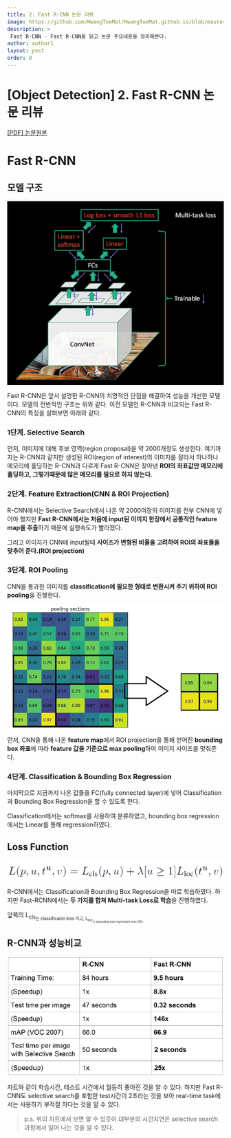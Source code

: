 ```yaml
---
title: 2. Fast R-CNN 논문 리뷰
image: https://github.com/HwangToeMat/HwangToeMat.github.io/blob/master/Paper-Review/image/FastRCNN/img0.jpg?raw=true
description: >
 Fast R-CNN - Fast R-CNN을 읽고 논문 주요내용을 정리해본다.
author: author1
layout: post
order: 9
---
```

# [Object Detection] 2. Fast R-CNN 논문 리뷰

<a href="https://arxiv.org/abs/1504.08083">[PDF] 논문원본</a>

# Fast R-CNN

## 모델 구조

<img src="https://github.com/HwangToeMat/HwangToeMat.github.io/blob/master/Paper-Review/image/FastRCNN/img1.png?raw=true" style="max-width:100%;margin-left: auto; margin-right: auto; display: block;">

Fast R-CNN은 앞서 설명한 R-CNN의 치명적인 단점을 해결하여 성능을 개선한 모델이다. 모델의 전반적인 구조는 위와 같다. 이전 모델인 R-CNN과 비교되는 Fast R-CNN의 특징을 살펴보면 아래와 같다. 

### 1단계. Selective Search

먼저, 이미지에 대해 후보 영역(region proposal)을 약 2000개정도 생성한다. 여기까지는 R-CNN과 같지만 생성된 ROI(region of interest)의 이미지를 잘라서 하나하나 메모리에 홀딩하는 R-CNN과 다르게 Fast R-CNN은 찾아낸 **ROI의 좌표값만 메모리에 홀딩하고, 그렇기때문에 많은 메모리를 필요로 하지 않는다.**

### 2단계. Feature Extraction(CNN & ROI Projection)

R-CNN에서는 Selective Search에서 나온 약 2000여장의 이미지를 전부 CNN에 넣어야 했지만 **Fast R-CNN에서는 처음에 input된 이미지 한장에서 공통적인 feature map을 추출**하기 때문에 실행속도가 빨라졌다. 

그리고 이미지가 CNN에 input될때 **사이즈가 변형된 비율을 고려하여 ROI의 좌표들을 맞추어 준다.(ROI projection)**

### 3단계. ROI Pooling

CNN을 통과한 이미지를 **classification에 필요한 형태로 변환시켜 주기 위하여 ROI pooling**을 진행한다.

<img src="https://github.com/HwangToeMat/HwangToeMat.github.io/blob/master/Paper-Review/image/FastRCNN/img2.png?raw=true" style="max-width:100%;margin-left: auto; margin-right: auto; display: block;">

먼저, CNN을 통해 나온 **feature map**에서 ROI projection을 통해 얻어진 **bounding box 좌표**에 따라 **feature 값을 기준으로 max pooling**하여 이미지 사이즈를 맞춰준다. 

### 4단계. Classification & Bounding Box Regression

마지막으로 지금까지 나온 값들을 FC(fully connected layer)에 넣어 Classification과 Bounding Box Regression을 할 수 있도록 한다.

Classification에서는 softmax를 사용하여 분류하였고, bounding box regression에서는 Linear를 통해 regression하였다.

## Loss Function

<img src="https://github.com/HwangToeMat/HwangToeMat.github.io/blob/master/Paper-Review/image/FastRCNN/img3.png?raw=true" style="max-width:100%;margin-left: auto; margin-right: auto; display: block;">

R-CNN에서는 Classification과 Bounding Box Regression을 따로 학습하였다. 하지만 Fast-RCNN에서는 **두 가지를 합쳐 Multi-task Loss로 학습**을 진행하였다. 

앞쪽의 L<sub>cls<sub/>는 classificaion loss 이고, L<sub>loc<sub/>는 bounding box regression loss 이다. 


## R-CNN과 성능비교

<img src="https://github.com/HwangToeMat/HwangToeMat.github.io/blob/master/Paper-Review/image/FastRCNN/img4.png?raw=true" style="max-width:100%;margin-left: auto; margin-right: auto; display: block;">

차트와 같이 학습시간, 테스트 시간에서 월등히 좋아진 것을 알 수 있다. 하지만 Fast R-CNN도 selective search를 포함한 test시간이 2초라는 것을 보아 real-time task에서는 사용하기 부적절 하다는 것을 알 수 있다.
> p.s. 위의 차트에서 보면 알 수 있듯이 대부분의 시간지연은 selective search 과정에서 일어 나는 것을 알 수 있다. 
